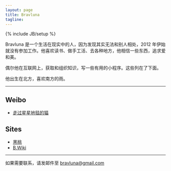 ```yaml
---
layout: page
title: Bravluna
tagline:
---
```

{% include JB/setup %}

Bravluna 是一个生活在现实中的人，因为发现其实无法和别人相处，2012 年伊始就没有参加工作。他喜欢读书、做手工活、去各种地方，他相信一些东西，追求爱和美。

偶尔他在互联网上，获取和组织知识，写一些有用的小程序。这些列在了下面。

他出生在北方，喜欢南方的雨。

----

## Weibo
- [走过星星地毯的猫](http://weibo.com/bravluna)

## Sites
- [黑桃](http://bravluna.me)
- [B.Wiki](http://w.bravluna.me)

----

如果需要联系，请发邮件至 bravluna@gmail.com 


